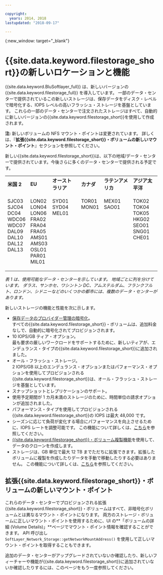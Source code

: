 ```yaml
---

copyright:
  years: 2014, 2018
lastupdated: "2018-09-17"

---
```

{:new_window: target="_blank"}

# {{site.data.keyword.filestorage_short}}の新しいロケーションと機能

{{site.data.keyword.BluSoftlayer_full}} は、新しいバージョンの {{site.data.keyword.filestorage_full}} を導入しています。 一部のデータ・センターで提供されているこの新しいストレージは、保存データをディスク・レベルで暗号化する、IOPS レベルの高いフラッシュ・ストレージを基盤としています。 これらの一部のデータ・センターで注文されたストレージはすべて、自動的に新しいバージョンの{{site.data.keyword.filestorage_short}}を使用して作成されます。

**注:** 新しいボリュームの NFS マウント・ポイントは変更されています。 詳しくは、『**拡張{{site.data.keyword.filestorage_short}}・ボリュームの新しいマウント・ポイント**』セクションを参照してください。

新しい{{site.data.keyword.filestorage_short}}は、以下の地域/データ・センターで提供されています。今後さらに多くのデータ・センターで提供される予定です。

<table role="presentation">
	<tr>
		<td><strong>米国 2</strong></td>
		<td><strong>EU</strong></td>
		<td><strong>オーストラリア</strong></td>
		<td><strong>カナダ</strong></td>
		<td><strong>ラテンアメリカ</strong></td>
		<td><strong>アジア太平洋</strong></td>
	</tr>
	<tr>
		<td><p>SJC03<br />
			SJC04<br />
			DC04<br />
			WDC06<br />
			WDC07<br />
			DAL09<br />
			DAL10<br />
			DAL12<br />
			DAL13<br /><br /><br /></p>
		</td>
		<td><p>LON02<br />
			LON04<br />
			LON06<br />
			FRA02<br />
			FRA04<br />
			FRA05<br />
			AMS01<br />
			AMS03<br />
			OSLO1<br />
			PAR01<br />
			MIL01<br /></p>
		</td>
		<td><p>SYD01<br />
			SYD04<br />
			MEL01<br /><br /><br /><br /><br /><br /><br /><br /><br /></p>
		</td>
		<td><p>TOR01<br />
			MON01<br /><br /><br /><br /><br /><br /><br /><br /><br /><br /></p>
		</td>
		<td><p>MEX01<br />
			SAO01<br /><br /><br /><br /><br /><br /><br /><br /><br /><br /></p>
		</td>
		<td><p>TOK02<br />TOK04<br />TOK05<br />
			HKG02<br />
			SEO01<br />
			SNG01<br />
			CHE01<br /><br /><br /><br /><br /></p>
		</td>
	</tr>
</table>

*表 1 は、使用可能なデータ・センターを示しています。 地域ごとに列を分けています。 ダラス、サンホセ、ワシントン DC、アムステルダム、フランクフルト、ロンドン、シドニーなどのいくつかの都市には、複数のデータ・センターがあります。*

新しいストレージの機能と性能を次に示します。

- [保存データのプロバイダー管理の暗号化](block-file-storage-encryption-rest.html)。 <br/> すべての{{site.data.keyword.filestorage_short}}・ボリュームは、追加料金なしで、自動的に暗号化されてプロビジョンされます。
- 10 IOPS/GB ティア・オプション。 <br/> 最も要求の厳しいワークロードをサポートするために、新しいティアが、エンデュランス・タイプの{{site.data.keyword.filestorage_short}}に追加されました。
- オール・フラッシュ・ストレージ。 <br/> 2 IOPS/GB 以上のエンデュランス・オプションまたはパフォーマンス・オプションを使用してプロビジョンされる{{site.data.keyword.filestorage_short}}は、オール・フラッシュ・ストレージを基盤としています。
- スナップショットとレプリケーションのサポート。
- 使用予定期間が 1 カ月未満のストレージのために、時間単位の請求オプションが追加されました。
- パフォーマンス・タイプを使用してプロビジョンされる{{site.data.keyword.filestorage_short}}の IOPS は最大 48,000 です。
- シーズンに応じて負荷が変化する場合にパフォーマンスを向上させるために、IOPS レートを調整可能です。 この機能について詳しくは、[こちら](adjustable-iops.html)を参照してください。
- [{{site.data.keyword.filestorage_short}}・ボリューム複製機能](how-to-create-duplicate-volume.html)を使用して、データのクローンを作成します。
- ストレージは、GB 単位で最大 12 TB までただちに拡張できます。拡張したボリュームに複製を作成したりデータを手動で移動したりする必要はありません。 この機能について詳しくは、[こちら](expandable_file_storage.html)を参照してください。

## 拡張{{site.data.keyword.filestorage_short}}・ボリュームの新しいマウント・ポイント

これらのデータ・センターでプロビジョンされる拡張{{site.data.keyword.filestorage_short}}・ボリュームはすべて、非暗号化ボリュームとは異なるマウント・ポイントになります。 両方のストレージ・ボリュームに正しいマウント・ポイントを使用するために、UI の**「ボリュームの詳細 (Volume Details)」**ページでマウント・ポイント情報を確認することができます。 API 呼び出し `SoftLayer_Network_Storage::getNetworkMountAddress()` を使用して正しいマウント・ポイントを取得することもできます。

追加のデータ・センターがアップグレードされていないか確認したり、新しいフィーチャーや機能が{{site.data.keyword.filestorage_short}}に追加されていないか確認したりするには、このページをもう一度参照してください。
